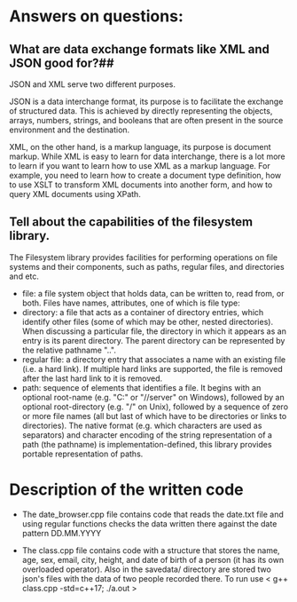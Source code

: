 # Answers on questions: #

## What are data exchange formats like XML and JSON good for?##

JSON and XML serve two different purposes.

JSON is a data interchange format, its purpose is to facilitate the exchange of structured data. This is achieved by directly representing the objects, arrays, numbers, strings, and booleans that are often present in the source environment and the destination.

XML, on the other hand, is a markup language, its purpose is document markup. While XML is easy to learn for data interchange, there is a lot more to learn if you want to learn how to use XML as a markup language. For example, you need to learn how to create a document type definition, how to use XSLT to transform XML documents into another form, and how to query XML documents using XPath.

## Tell about the capabilities of the filesystem library. ##

The Filesystem library provides facilities for performing operations on file systems and their components, such as paths, regular files, and directories and etc.

* file: a file system object that holds data, can be written to, read from, or both. Files have names, attributes, one of which is file type: 
* directory: a file that acts as a container of directory entries, which identify other files (some of which may be other, nested directories). When discussing a particular file, the directory in which it appears as an entry is its parent directory. The parent directory can be represented by the relative pathname "..".
* regular file: a directory entry that associates a name with an existing file (i.e. a hard link). If multiple hard links are supported, the file is removed after the last hard link to it is removed.
* path: sequence of elements that identifies a file. It begins with an optional root-name (e.g. "C:" or "//server" on Windows), followed by an optional root-directory (e.g. "/" on Unix), followed by a sequence of zero or more file names (all but last of which have to be directories or links to directories). The native format (e.g. which characters are used as separators) and character encoding of the string representation of a path (the pathname) is implementation-defined, this library provides portable representation of paths. 
       
# Description of the written code #

* The date_browser.cpp file contains code that reads the date.txt file and using regular functions checks the data written there against the date pattern DD.MM.YYYY

* The class.cpp file contains code with a structure that stores the name, age, sex, email, city, height, and date of birth of a person (it has its own overloaded operator). Also in the savedata/ directory are stored two json's files with the data of two people recorded there. To run use 
< g++ class.cpp -std=c++17; ./a.out >
